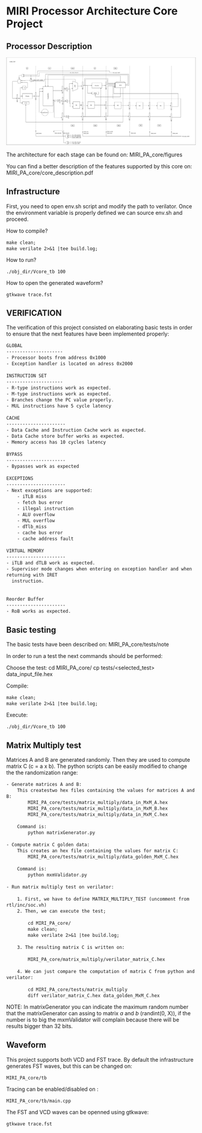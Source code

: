 # MIRI Processor Architecture Core Project

Processor Description
--------------------

![Processor Description](figures/PA-SCHEMATICS-core_top_paths.png)

The architecture for each stage can be found on:
    MIRI_PA_core/figures

You can find a better description of the features supported by this core on:
    MIRI_PA_core/core_description.pdf

Infrastructure
--------------------
First, you need to open env.sh script and modify the path to verilator. Once the environment variable is properly defined we can source env.sh and proceed.

How to compile?

    make clean; 
    make verilate 2>&1 |tee build.log; 

How to run?

    ./obj_dir/Vcore_tb 100

How to open the generated waveform?
    
    gtkwave trace.fst


VERIFICATION
--------------------

The verification of this project consisted on elaborating basic tests in order to ensure 
that the next features have been implemented properly:

    GLOBAL
    ---------------------
    - Processor boots from address 0x1000
    - Exception handler is located on adress 0x2000

    INSTRUCTION SET
    ---------------------
    - R-type instructions work as expected.
    - M-type instructions work as expected.
    - Branches change the PC value properly.
    - MUL instructions have 5 cycle latency

    CACHE
    ----------------------
    - Data Cache and Instruction Cache work as expected.
    - Data Cache store buffer works as expected.
    - Memory access has 10 cycles latency

    BYPASS
    ----------------------
    - Bypasses work as expected

    EXCEPTIONS
    ----------------------
    - Next exceptions are supported:
        - iTLB miss
        - fetch bus error  
        - illegal instruction
        - ALU overflow
        - MUL overflow
        - dTlb_miss        
        - cache bus error  
        - cache address fault

    VIRTUAL MEMORY
    ----------------------
    - iTLB and dTLB work as expected.
    - Supervisor mode changes when entering on exception handler and when returning with IRET
      instruction.


    Reorder Buffer
    ----------------------
    - RoB works as expected.


Basic testing
--------------------
The basic tests have been described on:
    MIRI_PA_core/tests/note

In order to run a test the next commands should be performed:

Choose the test:
    cd MIRI_PA_core/
    cp tests/<selected_test> data_input_file.hex


Compile:

    make clean; 
    make verilate 2>&1 |tee build.log; 

Execute:

    ./obj_dir/Vcore_tb 100


Matrix Multiply test
--------------------

Matrices A and B are generated randomly. Then they are used to compute matrix C (c = a x b). The python scripts
can be easily modified to change the the randomization range:

    - Generate matrices A and B:
        This createstwo hex files containing the values for matrices A and B: 
            MIRI_PA_core/tests/matrix_multiply/data_in_MxM_A.hex
            MIRI_PA_core/tests/matrix_multiply/data_in_MxM_B.hex
            MIRI_PA_core/tests/matrix_multiply/data_in_MxM_C.hex

        Command is:
            python matrixGenerator.py

    - Compute matrix C golden data:
        This creates an hex file containing the values for matrix C: 
            MIRI_PA_core/tests/matrix_multiply/data_golden_MxM_C.hex
        
        Command is:
            python mxmValidator.py

    - Run matrix multiply test on verilator:

        1. First, we have to define MATRIX_MULTIPLY_TEST (uncomment from rtl/inc/soc.vh)
        2. Then, we can execute the test;

            cd MIRI_PA_core/
            make clean; 
            make verilate 2>&1 |tee build.log;

        3. The resulting matrix C is written on:  
              
            MIRI_PA_core/matrix_multiply/verilator_matrix_C.hex

        4. We can just compare the computation of matrix C from python and verilator:
            
            cd MIRI_PA_core/tests/matrix_multiply
            diff verilator_matrix_C.hex data_golden_MxM_C.hex

NOTE: In matrixGenerator you can indicate the maximum random number that the matrixGenerator can assing to matrix *a* and *b* (randint(0, X)), if the number is to big the mxmValidator will complain because there will be results bigger than 32 bits. 


Waveform
--------------------

This project supports both VCD and FST trace. By default the infrastructure generates FST waves, but this can be changed on:

    MIRI_PA_core/tb

Tracing can be enabled/disabled on : 

    MIRI_PA_core/tb/main.cpp


The FST and VCD waves can be openned using gtkwave:

    gtkwave trace.fst


